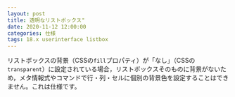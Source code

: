 ```yaml
---
layout: post
title: 透明なリストボックス"
date: 2020-11-12 12:00:00
categories: 仕様
tags: 18.x userinterface listbox
---
```


リストボックスの背景（CSSの``fill``プロパティ）が「なし」（CSSの``transparent``）に設定されている場合，リストボックスそのものに背景がないため，メタ情報式やコマンドで行・列・セルに個別の背景色を設定することはできません。これは仕様です。
